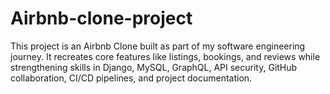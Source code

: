 # Airbnb-clone-project
This project is an Airbnb Clone built as part of my software engineering journey. It recreates core features like listings, bookings, and reviews while strengthening skills in Django, MySQL, GraphQL, API security, GitHub collaboration, CI/CD pipelines, and project documentation.
